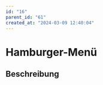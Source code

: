 ```yaml
---
id: "16"
parent_id: "61"
created_at: "2024-03-09 12:40:04"
---
```


# Hamburger-Menü

## Beschreibung

